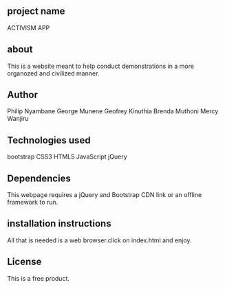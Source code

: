 ## project name
ACTIVISM APP

## about
This is a website meant to help conduct demonstrations in a more organozed and civilized manner.

## Author
Philip Nyambane
George Munene
Geofrey Kinuthia
Brenda Muthoni
Mercy Wanjiru

## Technologies used
bootstrap CSS3 HTML5 JavaScript jQuery

## Dependencies
This webpage requires a jQuery and Bootstrap CDN link or an offline framework to run.

## installation instructions
All that is needed is a web browser.click on index.html and enjoy.

## License
This is a free product.
